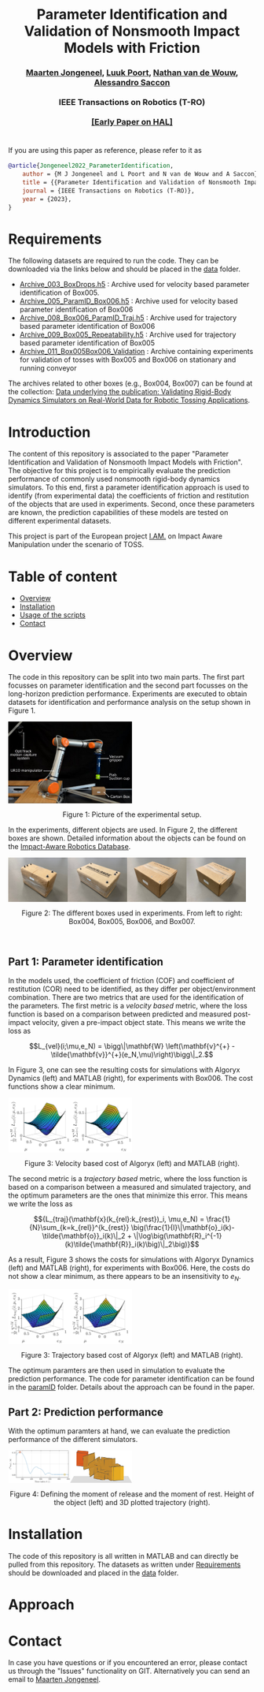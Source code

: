 <div align="center">
<h1 align="center">
Parameter Identification and Validation of Nonsmooth Impact Models
with Friction
</h1>
</div>
<div align="center">
<h3>
<a href="https://research.tue.nl/en/persons/maarten-jongeneel">Maarten Jongeneel</a>,
<a href="https://research.tue.nl/en/persons/luuk-poort">Luuk Poort</a>,
<a href="https://www.tue.nl/en/research/researchers/nathan-van-de-wouw/">Nathan van de Wouw</a>,
<a href="https://www.tue.nl/en/research/researchers/alessandro-saccon/">Alessandro Saccon</a>
<br>
<br>
IEEE Transactions on Robotics (T-RO)
<br>
<br>
<a href="/">[Early Paper on HAL]</a>
</h3>
</div>

# 

If you are using this paper as reference, please refer to it as
```bibtex
@article{Jongeneel2022_ParameterIdentification,
    author = {M J Jongeneel and L Poort and N van de Wouw and A Saccon},
    title = {{Parameter Identification and Validation of Nonsmooth Impact Models with Friction}},
    journal = {IEEE Transactions on Robotics (T-RO)},
    year = {2023},
}
```
Requirements
===========
The following datasets are required to run the code. They can be downloaded via the links below and should be placed in the [data](/data/) folder. 
 - [Archive_003_BoxDrops.h5](https://doi.org/10.4121/17122553) : Archive used for velocity based parameter identification of Box005.
 - [Archive_005_ParamID_Box006.h5](https://doi.org/10.4121/21024007) : Archive used for velocity based parameter identification of Box006 
 - [Archive_008_Box006_ParamID_Traj.h5](https://doi.org/10.4121/21387510) : Archive used for trajectory based parameter identification of Box006
 - [Archive_009_Box005_Repeatability.h5](https://doi.org/10.4121/21387606) : Archive used for trajectory based parameter identification of Box005
 - [Archive_011_Box005Box006_Validation](https://doi.org/10.4121/21399657) : Archive containing experiments for validation of tosses with Box005 and Box006 on stationary and running conveyor

 The archives related to other boxes (e.g., Box004, Box007) can be found at the collection: [Data underlying the publication: Validating Rigid-Body Dynamics Simulators on Real-World Data for Robotic Tossing Applications](https://doi.org/10.4121/c.6278310). 



Introduction
============

The content of this repository is associated to the paper "Parameter Identification and Validation of Nonsmooth Impact Models with Friction". The objective for this project is to empirically evaluate the prediction performance of commonly used nonsmooth rigid-body dynamics simulators. To this end, first a parameter identification approach is used to identify (from experimental data) the coefficients of friction and restitution of the objects that are used in experiments. Second, once these parameters are known, the prediction capabilities of these models are tested on different experimental datasets. 

This project is part of the European project [I.AM.](www.i-am-project.eu) on Impact Aware Manipulation under the scenario of TOSS. 


Table of content
================
- [Overview](#overview)
- [Installation](#installation)
- [Usage of the scripts](#usage-of-the-scripts)
- [Contact](#contact)

# Overview
The code in this repository can be split into two main parts. The first part focusses on parameter identification and the second part focusses on the long-horizon prediction performance. Experiments are executed to obtain datasets for identification and performance analysis on the setup shown in Figure 1.

<div align="center">
    <div style = "display: flex; align="center">
        <img src="figures/GITimg/ExperimentalSetup.jpg" width="50%"/> 
    </div>
    <p>Figure 1: Picture of the experimental setup.</p>
</div> 

In the experiments, different objects are used. In Figure 2, the different boxes are shown. Detailed information about the objects can be found on the [Impact-Aware Robotics Database](https://impact-aware-robotics-database.tue.nl/objects).

<div align="center">
    <div style = "display: flex; align="center">
        <img src="figures/GITimg/Box004.jpg" alt="drawing" width=24%/>
        <img src="figures/GITimg/Box005.jpg" alt="drawing" width=24%/>
        <img src="figures/GITimg/Box006.jpg" alt="drawing" width=24%/>
        <img src="figures/GITimg/Box007.jpg" alt="drawing" width=24%/>
    </div>
    <p>Figure 2: The different boxes used in experiments. From left to right: Box004, Box005, Box006, and Box007.</p>
</div>


<p>&nbsp;</p>

## Part 1: Parameter identification
In the models used, the coefficient of friction (COF) and coefficient of restitution (COR) need to be identified, as they differ per object/environment combination. There are two metrics that are used for the identification of the parameters. The first metric is a *velocity based* metric, where the loss function is based on a comparison between predicted and measured post-impact velocity, given a pre-impact object state. This means we write the loss as 

 ```math
 L_{vel}(i;\mu,e_N) = \bigg\|\mathbf{W} \left(\mathbf{v}^{+} -	\tilde{\mathbf{v}}^{+}(e_N,\mu)\right)\bigg\|_2.
 ```

In Figure 3, one can see the resulting costs for simulations with Algoryx Dynamics (left) and MATLAB (right), for experiments with Box006. The cost functions show a clear minimum. 

<div align="center">
    <div style = "display: flex; align="center">
        <img src="figures/GITimg/CostAlgoryx.jpg" alt="drawing" width=25%/>
        <img src="figures/GITimg/CostMatlab.jpg" alt="drawing" width=25%/>
    </div>
    <p>Figure 3: Velocity based cost of Algoryx (left) and MATLAB (right).</p>
</div>


 The second metric is a *trajectory based* metric, where the loss function is based on a comparison between a measured and simulated trajectory, and the optimum parameters are the ones that minimize this error. This means we write the loss as

 ```math
 {L_{traj}(\mathbf{x}(k_{rel}:k_{rest})_i, \mu,e_N) = \frac{1}{N}\sum_{k=k_{rel}}^{k_{rest}} \big(\frac{1}{l}\|\mathbf{o}_i(k)-\tilde{\mathbf{o}}_i(k)\|_2 + \|\log\big(\mathbf{R}_i^{-1}(k)\tilde{\mathbf{R}}_i(k)\big)\|_2\big)}
 ```
 
 As a result, Figure 3 shows the costs for simulations with Algoryx Dynamics (left) and MATLAB (right), for experiments with Box006. Here, the costs do not show a clear minimum, as there appears to be an insensitivity to  $e_N$. 
 
 <div align="center">
    <div style = "display: flex; align="center">
        <img src="figures/GITimg/Traj_Based_CostAlgoryx.jpg" alt="drawing" width=25%/>
        <img src="figures/GITimg/Traj_Based_CostMatlab.jpg" alt="drawing" width=25%/>
    </div>
    <p>Figure 3: Trajectory based cost of Algoryx (left) and MATLAB (right).</p>
</div>
 
 The optimum paramters are then used in simulation to evaluate the prediction performance. The code for parameter identification can be found in the [paramID](/paramID/) folder. Details about the approach can be found in the paper.

## Part 2: Prediction performance
With the optimum paramters at hand, we can evaluate the prediction performance of the different simulators. 

 <div align="center">
    <div style = "display: flex; align="center">
        <img src="figures/GITimg/MomentOfRelease.jpg" alt="drawing" width=25%/>
        <img src="figures/GITimg/Measured_box_trajectory.jpg" alt="drawing" width=25%/>
    </div>
    <p>Figure 4: Defining the moment of release and the moment of rest. Height of the object (left) and 3D plotted trajectory (right).</p>
</div>


# Installation
The code of this repository is all written in MATLAB and can directly be pulled from this repository. The datasets as written under [Requirements](#requirements) should be downloaded and placed in the [data](/data/) folder.

# Approach



# Contact
In case you have questions or if you encountered an error, please contact us through the "Issues" functionality on GIT. Alternatively you can send an email to [Maarten Jongeneel](mailto:m.j.jongeneel@tue.nl).

<!-- # TODO
- [ ] Write a proper README.md
- [ ] Update `paramID/getImpactData.m`
    - [ ] Make the object you want to use for paramID as input, get rid of hardcoded stuff
    - [ ] Also consider gravity, and impact surface
- [ ] Update paramID subdirectory
    - [ ] Clean up the scripts
    - [X] Make Param ID for AGX optional 
    - [ ] Write proper README.md for that subdirectory
- [ ] Update the rest-pose prediction scripts
    - [ ] Make simulations in AGX optional (s.t. one can run also only Matlab)
    - [ ] Create options for MuJoCo simulation and validation scripts
    - [ ] Write proper script to evaluate rest-pose on the conveyor of certain (input) object (e.g., box5)
    - [ ] Write proper script to evaluate pick-up on the (input) object (e.g., box5) -->


